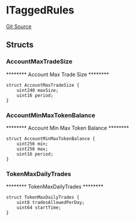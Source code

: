 # ITaggedRules
[Git Source](https://github.com/thrackle-io/aquifi-rules-v1/blob/47aa0c8585077f5b931483a9b3097e3fe330a3c3/src/protocol/economic/ruleProcessor/RuleDataInterfaces.sol)


## Structs
### AccountMaxTradeSize
******** Account Max Trade Size ********


```solidity
struct AccountMaxTradeSize {
    uint240 maxSize;
    uint16 period;
}
```

### AccountMinMaxTokenBalance
******** Account Min Max Token Balance ********


```solidity
struct AccountMinMaxTokenBalance {
    uint256 min;
    uint256 max;
    uint16 period;
}
```

### TokenMaxDailyTrades
******** TokenMaxDailyTrades ********


```solidity
struct TokenMaxDailyTrades {
    uint8 tradesAllowedPerDay;
    uint64 startTime;
}
```

